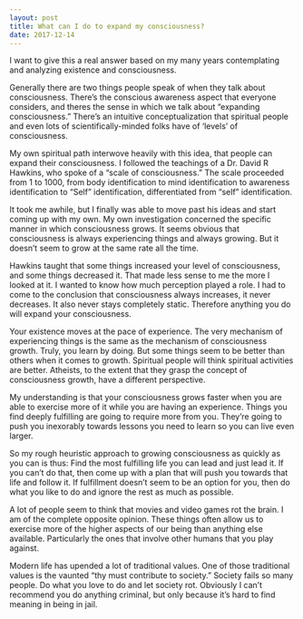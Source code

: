 ```yaml
---
layout: post
title: What can I do to expand my consciousness?
date: 2017-12-14
---
```


<p>I want to give this a real answer based on my many years contemplating and analyzing existence and consciousness.</p><p>Generally there are two things people speak of when they talk about consciousness. There’s the conscious awareness aspect that everyone considers, and theres the sense in which we talk about “expanding consciousness.” There’s an intuitive conceptualization that spiritual people and even lots of scientifically-minded folks have of ‘levels’ of consciousness.</p><p>My own spiritual path interwove heavily with this idea, that people can expand their consciousness. I followed the teachings of a Dr. David R Hawkins, who spoke of a “scale of consciousness.” The scale proceeded from 1 to 1000, from body identification to mind identification to awareness identification to “Self” identification, differentiated from “self” identification.</p><p>It took me awhile, but I finally was able to move past his ideas and start coming up with my own. My own investigation concerned the specific manner in which consciousness grows. It seems obvious that consciousness is always experiencing things and always growing. But it doesn’t seem to grow at the same rate all the time.</p><p>Hawkins taught that some things increased your level of consciousness, and some things decreased it. That made less sense to me the more I looked at it. I wanted to know how much perception played a role. I had to come to the conclusion that consciousness always increases, it never decreases. It also never stays completely static. Therefore anything you do will expand your consciousness.</p><p>Your existence moves at the pace of experience. The very mechanism of experiencing things is the same as the mechanism of consciousness growth. Truly, you learn by doing. But some things seem to be better than others when it comes to growth. Spiritual people will think spiritual activities are better. Atheists, to the extent that they grasp the concept of consciousness growth, have a different perspective.</p><p>My understanding is that your consciousness grows faster when you are able to exercise more of it while you are having an experience. Things you find deeply fulfilling are going to require more from you. They’re going to push you inexorably towards lessons you need to learn so you can live even larger.</p><p>So my rough heuristic approach to growing consciousness as quickly as you can is thus: Find the most fulfilling life you can lead and just lead it. If you can’t do that, then come up with a plan that will push you towards that life and follow it. If fulfillment doesn’t seem to be an option for you, then do what you like to do and ignore the rest as much as possible.</p><p>A lot of people seem to think that movies and video games rot the brain. I am of the complete opposite opinion. These things often allow us to exercise more of the higher aspects of our being than anything else available. Particularly the ones that involve other humans that you play against.</p><p>Modern life has upended a lot of traditional values. One of those traditional values is the vaunted “thy must contribute to society.” Society fails so many people. Do what you love to do and let society rot. Obviously I can’t recommend you do anything criminal, but only because it’s hard to find meaning in being in jail.</p>
